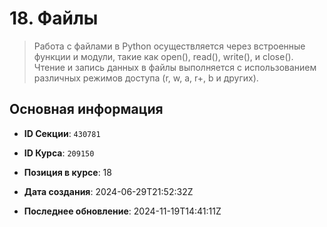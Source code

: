 # 18. Файлы


> Работа с файлами в Python осуществляется через встроенные функции и модули, такие как open(), read(), write(), и close(). Чтение и запись данных в файлы выполняется с использованием различных режимов доступа (r, w, a, r+, b и других).


## Основная информация

- **ID Секции**: `430781`
- **ID Курса**: `209150`
- **Позиция в курсе**: 18
- **Дата создания**: 2024-06-29T21:52:32Z

- **Последнее обновление**: 2024-11-19T14:41:11Z
